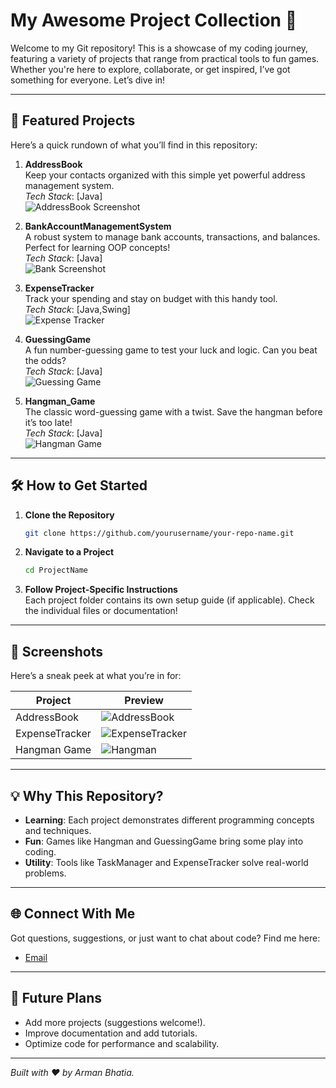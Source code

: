 # My Awesome Project Collection 🚀

Welcome to my Git repository! This is a showcase of my coding journey, featuring a variety of projects that range from practical tools to fun games. Whether you're here to explore, collaborate, or get inspired, I’ve got something for everyone. Let’s dive in!

---

## 🌟 Featured Projects

Here’s a quick rundown of what you’ll find in this repository:

1. **AddressBook**  
   Keep your contacts organized with this simple yet powerful address management system.  
   _Tech Stack_: [Java]  
   ![AddressBook Screenshot](images/addressbook.png)

2. **BankAccountManagementSystem**  
   A robust system to manage bank accounts, transactions, and balances. Perfect for learning OOP concepts!  
   _Tech Stack_: [Java]  
   ![Bank Screenshot](images/bankaccount.png)

3. **ExpenseTracker**  
   Track your spending and stay on budget with this handy tool.  
   _Tech Stack_: [Java,Swing]  
   ![Expense Tracker](images/expensetracker.png)

4. **GuessingGame**  
   A fun number-guessing game to test your luck and logic. Can you beat the odds?  
   _Tech Stack_: [Java]  
   ![Guessing Game](images/guessinggame.png)

5. **Hangman_Game**  
   The classic word-guessing game with a twist. Save the hangman before it’s too late!  
   _Tech Stack_: [Java]  
   ![Hangman Game](images/hangman.png)

---

## 🛠️ How to Get Started

1. **Clone the Repository**

   ```bash
   git clone https://github.com/yourusername/your-repo-name.git
   ```

2. **Navigate to a Project**

   ```bash
   cd ProjectName
   ```

3. **Follow Project-Specific Instructions**  
   Each project folder contains its own setup guide (if applicable). Check the individual files or documentation!

---

## 📸 Screenshots

Here’s a sneak peek at what you’re in for:

| Project        | Preview                                      |
| -------------- | -------------------------------------------- |
| AddressBook    | ![AddressBook](images/addressbook.png)       |
| ExpenseTracker | ![ExpenseTracker](images/expensetracker.png) |
| Hangman Game   | ![Hangman](images/hangman.png)               |

---

## 💡 Why This Repository?

- **Learning**: Each project demonstrates different programming concepts and techniques.
- **Fun**: Games like Hangman and GuessingGame bring some play into coding.
- **Utility**: Tools like TaskManager and ExpenseTracker solve real-world problems.

---

## 🌐 Connect With Me

Got questions, suggestions, or just want to chat about code? Find me here:

- [Email](mailto:arman.bhatia.1407@gmail.com)

---

## 🚧 Future Plans

- Add more projects (suggestions welcome!).
- Improve documentation and add tutorials.
- Optimize code for performance and scalability.

---

_Built with ❤️ by Arman Bhatia._
